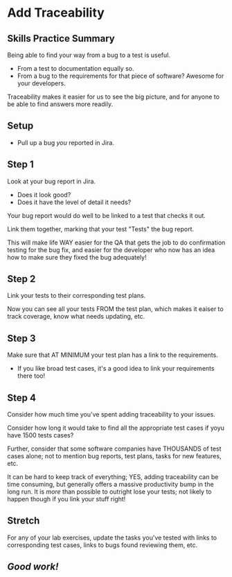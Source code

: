 # Add Traceability

## Skills Practice Summary

Being able to find your way from a bug to a test is useful.

- From a test to documentation equally so.
- From a bug to the requirements for that piece of software? Awesome for your
  developers.

Traceability makes it easier for us to see the big picture, and for anyone to be
able to find answers more readily.

## Setup

- Pull up a bug _you_ reported in Jira.

## Step 1

Look at your bug report in Jira.

- Does it look good?
- Does it have the level of detail it needs?

Your bug report would do well to be linked to a test that checks it out.

Link them together, marking that your test "Tests" the bug report.

<!-- - See this <a target="_blank" href="https://devmountain.github.io/qa_student_assignments/units/unit_1_fundamentals/1.05/">tutorial</a> if you need help figuring out how to
  link Jira issues together. -->

This will make life WAY easier for the QA that gets the job to do confirmation
testing for the bug fix, and easier for the developer who now has an idea how to
make sure they fixed the bug adequately!

## Step 2

Link your tests to their corresponding test plans.

Now you can see all your tests FROM the test plan, which makes it eaiser to
track coverage, know what needs updating, etc.

## Step 3

Make sure that AT MINIMUM your test plan has a link to the requirements.

- If you like broad test cases, it's a good idea to link your requirements there
  too!

## Step 4

Consider how much time you've spent adding traceability to your issues.

Consider how long it would take to find all the appropriate test cases if yoyu
have 1500 tests cases?

Further, consider that some software companies have THOUSANDS of test cases
alone; not to mention bug reports, test plans, tasks for new features, etc.

It can be hard to keep track of everything; YES, adding traceability can be time
consuming, but generally offers a massive productivity bump in the long run. It
is _more_ than possible to outright lose your tests; not likely to happen though
if you link your stuff right!

## Stretch

For any of your lab exercises, update the tasks you've tested with links to
corresponding test cases, links to bugs found reviewing them, etc.

## **_Good work!_**

